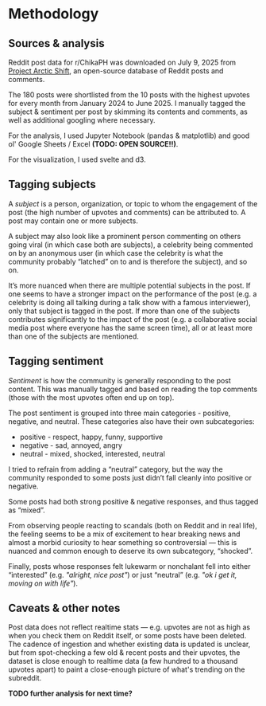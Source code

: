 # Methodology

## Sources & analysis
Reddit post data for r/ChikaPH was downloaded on July 9, 2025 from [Project Arctic Shift](https://github.com/ArthurHeitmann/arctic_shift),
an open-source database of Reddit posts and comments.

The 180 posts were shortlisted from the 10 posts with the highest upvotes for every month from January 2024 to June 2025.
I manually tagged the subject & sentiment per post by skimming its contents and comments, as well as additional googling where necessary.

For the analysis, I used Jupyter Notebook (pandas & matplotlib) and good ol' Google Sheets / Excel **(TODO: OPEN SOURCE!!)**.

For the visualization, I used svelte and d3.

## Tagging subjects

A *subject* is a person, organization, or topic to whom the engagement of the post (the high number of upvotes and comments) can be attributed to. A post may contain one or more subjects.

A subject may also look like a prominent person commenting on others going viral (in which case both are subjects), a celebrity being commented on by an anonymous user (in which case the celebrity is what the community probably “latched” on to and is therefore the subject), and so on.

It’s more nuanced when there are multiple potential subjects in the post. If one seems to have a stronger impact on the performance of the post (e.g. a celebrity is doing all talking during a talk show with a famous interviewer), only that subject is tagged in the post. If more than one of the subjects contributes significantly to the impact of the post (e.g. a collaborative social media post where everyone has the same screen time), all or at least more than one of the subjects are mentioned.

## Tagging sentiment

*Sentiment* is how the community is generally responding to the post content. This was manually tagged and based on reading the top comments (those with the most upvotes often end up on top).

The post sentiment is grouped into three main categories - positive, negative, and neutral. These categories also have their own subcategories:

- positive - respect, happy, funny, supportive
- negative - sad, annoyed, angry
- neutral - mixed, shocked, interested, neutral

I tried to refrain from adding a “neutral” category, but the way the community responded to some posts just didn’t fall cleanly into positive or negative.

Some posts had both strong positive & negative responses, and thus tagged as “mixed”.

From observing people reacting to scandals (both on Reddit and in real life), the feeling seems to be a mix of excitement to hear breaking news and almost a morbid curiosity to hear something so controversial — this is nuanced and common enough to deserve its own subcategory, “shocked”.

Finally, posts whose responses felt lukewarm or nonchalant fell into either “interested” (e.g. *"alright, nice post"*) or just “neutral” (e.g. *"ok i get it, moving on with life"*).

## Caveats & other notes
Post data does not reflect realtime stats — e.g. upvotes
are not as high as when you check them on Reddit itself, or some posts have been deleted. The cadence of ingestion and
whether existing data is updated is unclear, but from spot-checking a few old & recent posts and their upvotes,
the dataset is close enough to realtime data (a few hundred to a thousand upvotes apart) to paint a close-enough
picture of what's trending on the subreddit.

**TODO further analysis for next time?**
